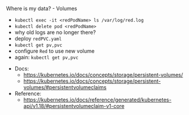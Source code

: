 
  Where is my data? - Volumes

* `kubectl exec -it <redPodName> ls /var/log/red.log`
* `kubectl delete pod <redPodName>`
* why old logs are no longer there?
* deploy `redPVC.yaml`
* `kubectl get pv,pvc`
* configure `Red` to use new volume
* again: `kubectl get pv,pvc`

- Docs:
  - https://kubernetes.io/docs/concepts/storage/persistent-volumes/
  - https://kubernetes.io/docs/concepts/storage/persistent-volumes/#persistentvolumeclaims
- Reference:
  - https://kubernetes.io/docs/reference/generated/kubernetes-api/v1.18/#persistentvolumeclaim-v1-core
